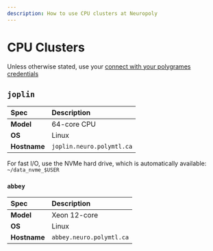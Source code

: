 ```yaml
---
description: How to use CPU clusters at Neuropoly
---
```


# CPU Clusters

Unless otherwise stated, use your [connect with your polygrames credentials](./README.md#poly-grames)

## `joplin`

| Spec | Description |
| :--- | :--- |
| **Model** | 64-core CPU |
| **OS** | Linux |
| **Hostname** | `joplin.neuro.polymtl.ca` |

For fast I/O, use the NVMe hard drive, which is automatically available: `~/data_nvme_$USER`

### `abbey`

| Spec | Description |
| :--- | :--- |
| **Model** | Xeon 12-core |
| **OS** | Linux |
| **Hostname** | `abbey.neuro.polymtl.ca` |

